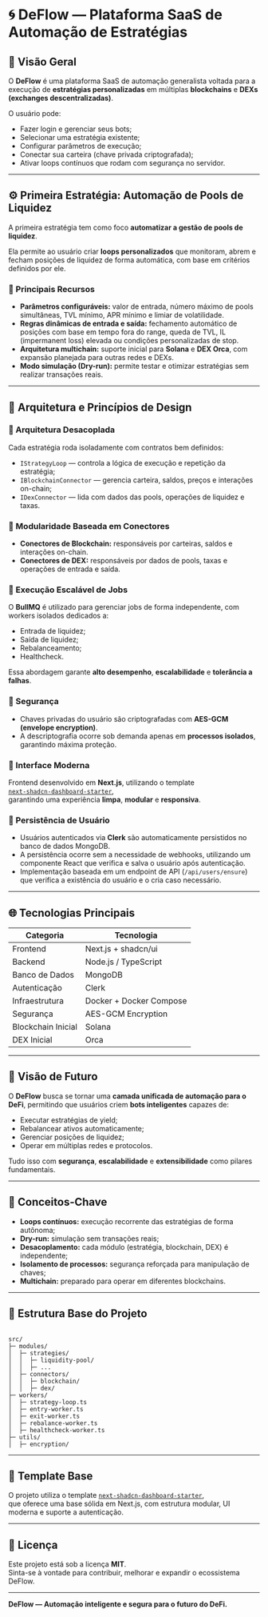 # 🌀 DeFlow — Plataforma SaaS de Automação de Estratégias

## 📘 Visão Geral
O **DeFlow** é uma plataforma SaaS de automação generalista voltada para a execução de **estratégias personalizadas** em múltiplas **blockchains** e **DEXs (exchanges descentralizadas)**.

O usuário pode:
- Fazer login e gerenciar seus bots;
- Selecionar uma estratégia existente;
- Configurar parâmetros de execução;
- Conectar sua carteira (chave privada criptografada);
- Ativar loops contínuos que rodam com segurança no servidor.

---

## ⚙️ Primeira Estratégia: Automação de Pools de Liquidez

A primeira estratégia tem como foco **automatizar a gestão de pools de liquidez**.

Ela permite ao usuário criar **loops personalizados** que monitoram, abrem e fecham posições de liquidez de forma automática, com base em critérios definidos por ele.

### 🔑 Principais Recursos
- **Parâmetros configuráveis:** valor de entrada, número máximo de pools simultâneas, TVL mínimo, APR mínimo e limiar de volatilidade.  
- **Regras dinâmicas de entrada e saída:** fechamento automático de posições com base em tempo fora do range, queda de TVL, IL (impermanent loss) elevada ou condições personalizadas de stop.  
- **Arquitetura multichain:** suporte inicial para **Solana** e **DEX Orca**, com expansão planejada para outras redes e DEXs.  
- **Modo simulação (Dry-run):** permite testar e otimizar estratégias sem realizar transações reais.

---

## 🧩 Arquitetura e Princípios de Design

### 🔹 Arquitetura Desacoplada
Cada estratégia roda isoladamente com contratos bem definidos:
- `IStrategyLoop` — controla a lógica de execução e repetição da estratégia;
- `IBlockchainConnector` — gerencia carteira, saldos, preços e interações on-chain;
- `IDexConnector` — lida com dados das pools, operações de liquidez e taxas.

### 🔹 Modularidade Baseada em Conectores
- **Conectores de Blockchain:** responsáveis por carteiras, saldos e interações on-chain.  
- **Conectores de DEX:** responsáveis por dados de pools, taxas e operações de entrada e saída.  

### 🔹 Execução Escalável de Jobs
O **BullMQ** é utilizado para gerenciar jobs de forma independente, com workers isolados dedicados a:
- Entrada de liquidez;
- Saída de liquidez;
- Rebalanceamento;
- Healthcheck.

Essa abordagem garante **alto desempenho**, **escalabilidade** e **tolerância a falhas**.

### 🔹 Segurança
- Chaves privadas do usuário são criptografadas com **AES-GCM (envelope encryption)**.  
- A descriptografia ocorre sob demanda apenas em **processos isolados**, garantindo máxima proteção.

### 🔹 Interface Moderna
Frontend desenvolvido em **Next.js**, utilizando o template  
[`next-shadcn-dashboard-starter`](https://github.com/Kiranism/next-shadcn-dashboard-starter),  
garantindo uma experiência **limpa**, **modular** e **responsiva**.

### 🔹 Persistência de Usuário
- Usuários autenticados via **Clerk** são automaticamente persistidos no banco de dados MongoDB.
- A persistência ocorre sem a necessidade de webhooks, utilizando um componente React que verifica e salva o usuário após autenticação.
- Implementação baseada em um endpoint de API (`/api/users/ensure`) que verifica a existência do usuário e o cria caso necessário.

---

## 🌐 Tecnologias Principais

| Categoria | Tecnologia |
|------------|-------------|
| Frontend | Next.js + shadcn/ui |
| Backend | Node.js / TypeScript |
| Banco de Dados | MongoDB |
| Autenticação | Clerk |
| Infraestrutura | Docker + Docker Compose |
| Segurança | AES-GCM Encryption |
| Blockchain Inicial | Solana |
| DEX Inicial | Orca |

---

## 🚀 Visão de Futuro
O **DeFlow** busca se tornar uma **camada unificada de automação para o DeFi**, permitindo que usuários criem **bots inteligentes** capazes de:

- Executar estratégias de yield;
- Rebalancear ativos automaticamente;
- Gerenciar posições de liquidez;
- Operar em múltiplas redes e protocolos.

Tudo isso com **segurança**, **escalabilidade** e **extensibilidade** como pilares fundamentais.

---

## 🧠 Conceitos-Chave
- **Loops contínuos:** execução recorrente das estratégias de forma autônoma;  
- **Dry-run:** simulação sem transações reais;  
- **Desacoplamento:** cada módulo (estratégia, blockchain, DEX) é independente;  
- **Isolamento de processos:** segurança reforçada para manipulação de chaves;  
- **Multichain:** preparado para operar em diferentes blockchains.

---

## 🧰 Estrutura Base do Projeto

```

src/
├─ modules/
│  ├─ strategies/
│  │  ├─ liquidity-pool/
│  │  ├─ ...
│  ├─ connectors/
│  │  ├─ blockchain/
│  │  ├─ dex/
├─ workers/
│  ├─ strategy-loop.ts
│  ├─ entry-worker.ts
│  ├─ exit-worker.ts
│  ├─ rebalance-worker.ts
│  ├─ healthcheck-worker.ts
├─ utils/
│  ├─ encryption/

```

---

## 🧱 Template Base
O projeto utiliza o template [`next-shadcn-dashboard-starter`](https://github.com/Kiranism/next-shadcn-dashboard-starter),  
que oferece uma base sólida em Next.js, com estrutura modular, UI moderna e suporte a autenticação.

---

## 📄 Licença
Este projeto está sob a licença **MIT**.  
Sinta-se à vontade para contribuir, melhorar e expandir o ecossistema DeFlow.

---

**DeFlow — Automação inteligente e segura para o futuro do DeFi.**